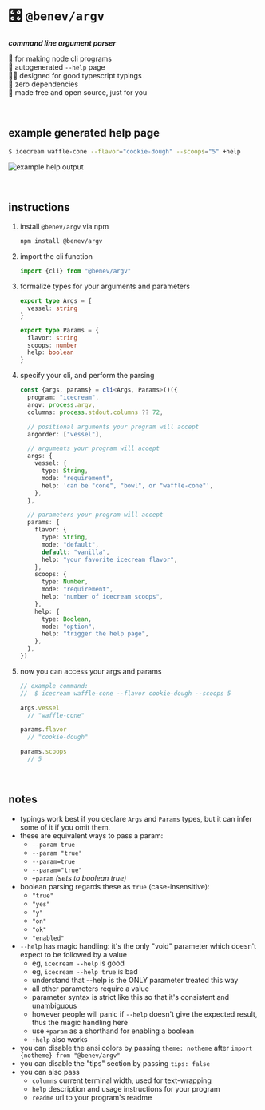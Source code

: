 
# 🎛️ `@benev/argv`

***command line argument parser***

🤖 for making node cli programs  
💁 autogenerated `--help` page  
🕵️‍♂️ designed for good typescript typings  
🧼 zero dependencies  
💖 made free and open source, just for you  

<br/>

## example generated help page

```sh
$ icecream waffle-cone --flavor="cookie-dough" --scoops="5" +help
```

![example help output](assets/help.png)

<br/>

## instructions

1. install `@benev/argv` via npm
    ```sh
    npm install @benev/argv
    ```
1. import the cli function
    ```ts
    import {cli} from "@benev/argv"
    ```
1. formalize types for your arguments and parameters
    ```ts
    export type Args = {
      vessel: string
    }

    export type Params = {
      flavor: string
      scoops: number
      help: boolean
    }
    ```
1. specify your cli, and perform the parsing
    ```ts
    const {args, params} = cli<Args, Params>()({
      program: "icecream",
      argv: process.argv,
      columns: process.stdout.columns ?? 72,

      // positional arguments your program will accept
      argorder: ["vessel"],

      // arguments your program will accept
      args: {
        vessel: {
          type: String,
          mode: "requirement",
          help: 'can be "cone", "bowl", or "waffle-cone"',
        },
      },

      // parameters your program will accept
      params: {
        flavor: {
          type: String,
          mode: "default",
          default: "vanilla",
          help: "your favorite icecream flavor",
        },
        scoops: {
          type: Number,
          mode: "requirement",
          help: "number of icecream scoops",
        },
        help: {
          type: Boolean,
          mode: "option",
          help: "trigger the help page",
        },
      },
    })
    ```
1. now you can access your args and params
    ```js
    // example command:
    //  $ icecream waffle-cone --flavor cookie-dough --scoops 5

    args.vessel
      // "waffle-cone"

    params.flavor
      // "cookie-dough"

    params.scoops
      // 5
    ```

<br/>

## notes

- typings work best if you declare `Args` and `Params` types, but it can infer some of it if you omit them.
- these are equivalent ways to pass a param:
  - `--param true`
  - `--param "true"`
  - `--param=true`
  - `--param="true"`
  - `+param` *(sets to boolean true)*
- boolean parsing regards these as `true` (case-insensitive):
  - `"true"`
  - `"yes"`
  - `"y"`
  - `"on"`
  - `"ok"`
  - `"enabled"`
- `--help` has magic handling: it's the only "void" parameter which doesn't expect to be followed by a value
  - eg, `icecream --help` is good
  - eg, `icecream --help true` is bad
  - understand that --help is the ONLY parameter treated this way
  - all other parameters require a value
  - parameter syntax is strict like this so that it's consistent and unambiguous
  - however people will panic if `--help` doesn't give the expected result, thus the magic handling here
  - use `+param` as a shorthand for enabling a boolean
  - `+help` also works
- you can disable the ansi colors by passing `theme: notheme` after `import {notheme} from "@benev/argv"`
- you can disable the "tips" section by passing `tips: false`
- you can also pass
  - `columns` current terminal width, used for text-wrapping
  - `help` description and usage instructions for your program
  - `readme` url to your program's readme
